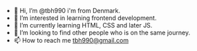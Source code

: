 - 👋 Hi, I’m @tbh990 i'm from Denmark.
- 👀 I’m interested in learning frontend development. 
- 🌱 I’m currently learning HTML, CSS and later JS.
- 💞️ I’m looking to find other people who is on the same journey.
- 📫 How to reach me tbh990@gmail.com

<!---
tbh990/tbh990 is a ✨ special ✨ repository because its `README.md` (this file) appears on your GitHub profile.
You can click the Preview link to take a look at your changes.
--->

